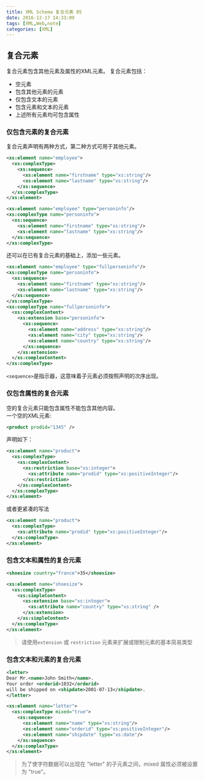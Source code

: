 ```yaml
---
title: XML Schema 复合元素 05
date: 2016-12-17 14:33:09
tags: [XML,Web,note]
categories: [XML]
---
```

## 复合元素
复合元素包含其他元素及属性的XML元素。 复合元素包括：   
* 空元素
* 包含其他元素的元素
* 仅包含文本的元素
* 包含元素和文本的元素
* 上述所有元素均可包含属性

### 仅包含元素的复合元素
复合元素声明有两种方式，第二种方式可用于其他元素。    

```xml
<xs:element name="employee">
  <xs:complexType>
    <xs:sequence>
      <xs:element name="firstname" type="xs:string"/>
      <xs:element name="lastname" type="xs:string"/>
    </xs:sequence>
  </xs:complexType>
</xs:element>
```

```xml
<xs:element name="employee" type="personinfo"/>
<xs:complexType name="personinfo">
  <xs:sequence>
    <xs:element name="firstname" type="xs:string"/>
    <xs:element name="lastname" type="xs:string"/>
  </xs:sequence>
</xs:complexType>
```
还可以在已有复合元素的基础上，添加一些元素。    

```xml
<xs:element name="employee" type="fullpersoninfo"/>
<xs:complexType name="personinfo">
  <xs:sequence>
    <xs:element name="firstname" type="xs:string"/>
    <xs:element name="lastname" type="xs:string"/>
  </xs:sequence>
</xs:complexType>
<xs:complexType name="fullpersoninfo">
  <xs:complexContent>
    <xs:extension base="personinfo">
      <xs:sequence>
        <xs:element name="address" type="xs:string"/>
        <xs:element name="city" type="xs:string"/>
        <xs:element name="country" type="xs:string"/>
      </xs:sequence>
    </xs:extension>
  </xs:complexContent>
</xs:complexType>
```
`<sequence>`是指示器，这意味着子元素必须按照声明的次序出现。   

### 仅包含属性的复合元素
空的复合元素只能包含属性不能包含其他内容。   
一个空的XML元素:   

```xml
<product prodid="1345" />
```
声明如下：    

```xml
<xs:element name="product">
  <xs:complexType>
    <xs:complexContent>
      <xs:restriction base="xs:integer">
        <xs:attribute name="prodid" type="xs:positiveInteger"/>
      </xs:restriction>
    </xs:complexContent>
  </xs:complexType>
</xs:element>
```
或者更紧凑的写法

```xml
<xs:element name="product">
  <xs:complexType>
    <xs:attribute name="prodid" type="xs:positiveInteger"/>
  </xs:complexType>
</xs:element>
```

### 包含文本和属性的复合元素
```xml
<shoesize country="france">35</shoesize>
```
```xml
<xs:element name="shoesize">
  <xs:complexType>
    <xs:simpleContent>
      <xs:extension base="xs:integer">
        <xs:attribute name="country" type="xs:string" />
      </xs:extension>
    </xs:simpleContent>
  </xs:complexType>
</xs:element>
```
> 请使用`extension` 或 `restriction` 元素来扩展或限制元素的基本简易类型

### 包含文本和元素的复合元素
```xml
<letter>
Dear Mr.<name>John Smith</name>.
Your order <orderid>1032</orderid>
will be shipped on <shipdate>2001-07-13</shipdate>.
</letter>
```
```xml
<xs:element name="letter">
  <xs:complexType mixed="true">
    <xs:sequence>
      <xs:element name="name" type="xs:string"/>
      <xs:element name="orderid" type="xs:positiveInteger"/>
      <xs:element name="shipdate" type="xs:date"/>
    </xs:sequence>
  </xs:complexType>
</xs:element>
```
> 为了使字符数据可以出现在 "letter" 的子元素之间，mixed 属性必须被设置为 "true"。
